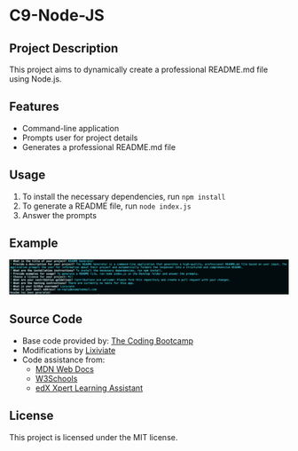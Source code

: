 # C9-Node-JS

## Project Description

This project aims to dynamically create a professional README.md file using Node.js.

## Features

- Command-line application
- Prompts user for project details
- Generates a professional README.md file

## Usage

1. To install the necessary dependencies, run `npm install`
2. To generate a README file, run `node index.js`
3. Answer the prompts

## Example

![Example](./Develop/images/example.png)

## Source Code

- Base code provided by: [The Coding Bootcamp](https://github.com/coding-boot-camp/potential-enigma)
- Modifications by [Lixiviate](https://github.com/Lixiviate)
- Code assistance from:
  - [MDN Web Docs](https://developer.mozilla.org/en-US/)
  - [W3Schools](https://www.w3schools.com/)
  - [edX Xpert Learning Assistant](https://www.edx.org/)

## License

This project is licensed under the MIT license.

